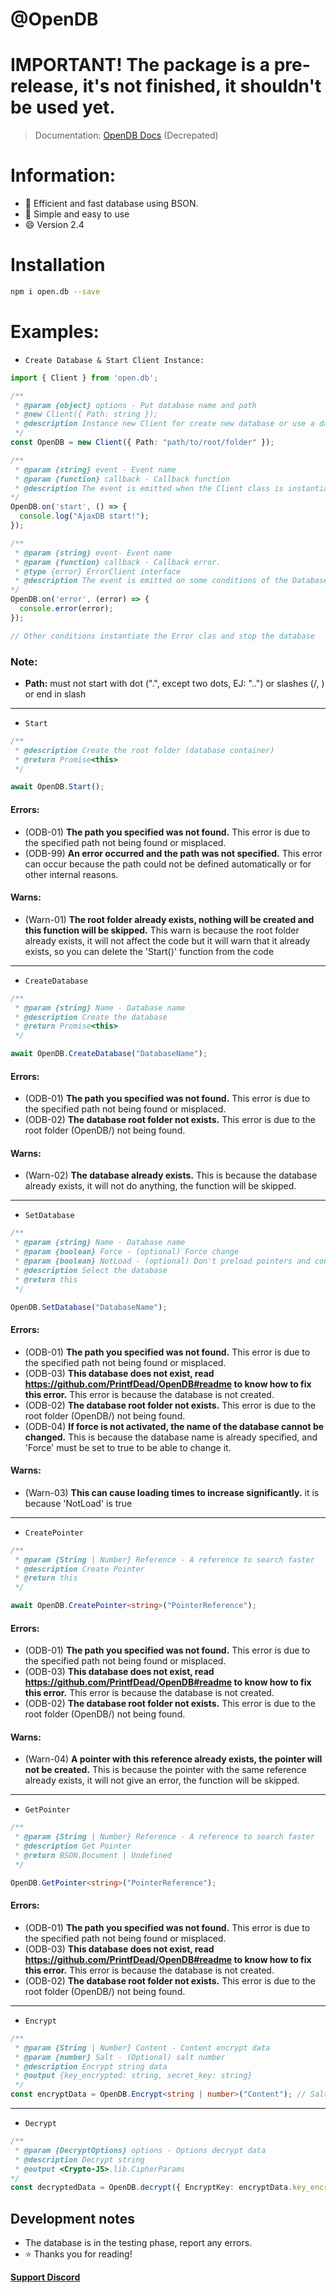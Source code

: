 # @OpenDB

# IMPORTANT! The package is a pre-release, it's not finished, it shouldn't be used yet.

> Documentation: [OpenDB Docs](https://printfdead.github.io/ajaxdb/index.html) (Decrepated)
# Information:
- :wrench: Efficient and fast database using BSON.
- :butterfly: Simple and easy to use
- :smile: Version 2.4

# Installation
```sh
npm i open.db --save
```

# Examples:
- `Create Database & Start Client Instance:`
```ts
import { Client } from 'open.db';

/**
 * @param {object} options - Put database name and path
 * @new Client({ Path: string });
 * @description Instance new Client for create new database or use a database.
 */
const OpenDB = new Client({ Path: "path/to/root/folder" });

/** 
 * @param {string} event - Event name
 * @param {function} callback - Callback function
 * @description The event is emitted when the Client class is instantiated.
*/
OpenDB.on('start', () => {
  console.log("AjaxDB start!");
});

/** 
 * @param {string} event- Event name
 * @param {function} callback - Callback error.
 * @type {error} ErrorClient interface
 * @description The event is emitted on some conditions of the Database class.
*/
OpenDB.on('error', (error) => {
  console.error(error);  
});

// Other conditions instantiate the Error clas and stop the database
```
### Note:
- **Path:** must not start with dot (".", except two dots, EJ: "..") or slashes (/, \) or end in slash
---
- `Start`
```ts
/**
 * @description Create the root folder (database container)
 * @return Promise<this>
 */

await OpenDB.Start();
```
#### Errors:
- (ODB-01) **The path you specified was not found.** This error is due to the specified path not being found or misplaced.
- (ODB-99) **An error occurred and the path was not specified.** This error can occur because the path could not be defined automatically or for other internal reasons.
#### Warns:
- (Warn-01) **The root folder already exists, nothing will be created and this function will be skipped.** This warn is because the root folder already exists, it will not affect the code but it will warn that it already exists, so you can delete the 'Start()' function from the code
---
- `CreateDatabase`
```ts
/**
 * @param {string} Name - Database name
 * @description Create the database
 * @return Promise<this>
 */

await OpenDB.CreateDatabase("DatabaseName");
```
#### Errors:
- (ODB-01) **The path you specified was not found.** This error is due to the specified path not being found or misplaced.
- (ODB-02) **The database root folder not exists.** This error is due to the root folder (OpenDB/) not being found.
#### Warns:
- (Warn-02) **The database already exists.** This is because the database already exists, it will not do anything, the function will be skipped.
---
- `SetDatabase`
```ts
/**
 * @param {string} Name - Database name
 * @param {boolean} Force - (optional) Force change
 * @param {boolean} NotLoad - (optional) Don't preload pointers and containers, defaults to false.
 * @description Select the database
 * @return this
 */

OpenDB.SetDatabase("DatabaseName");
```
#### Errors:
- (ODB-01) **The path you specified was not found.** This error is due to the specified path not being found or misplaced.
- (ODB-03) **This database does not exist, read https://github.com/PrintfDead/OpenDB#readme to know how to fix this error.** This error is because the database is not created.
- (ODB-02) **The database root folder not exists.** This error is due to the root folder (OpenDB/) not being found.
- (ODB-04) **If force is not activated, the name of the database cannot be changed.** This is because the database name is already specified, and 'Force' must be set to true to be able to change it.
#### Warns:
- (Warn-03) **This can cause loading times to increase significantly.** it is because 'NotLoad' is true
---
- `CreatePointer`
```ts
/**
 * @param {String | Number} Reference - A reference to search faster
 * @description Create Pointer
 * @return this
 */

await OpenDB.CreatePointer<string>("PointerReference");
```
#### Errors:
- (ODB-01) **The path you specified was not found.** This error is due to the specified path not being found or misplaced.
- (ODB-03) **This database does not exist, read https://github.com/PrintfDead/OpenDB#readme to know how to fix this error.** This error is because the database is not created.
- (ODB-02) **The database root folder not exists.** This error is due to the root folder (OpenDB/) not being found.
#### Warns:
- (Warn-04) **A pointer with this reference already exists, the pointer will not be created.** This is because the pointer with the same reference already exists, it will not give an error, the function will be skipped.
---
- `GetPointer`
```ts
/**
 * @param {String | Number} Reference - A reference to search faster
 * @description Get Pointer
 * @return BSON.Document | Undefined
 */

OpenDB.GetPointer<string>("PointerReference");
```
#### Errors:
- (ODB-01) **The path you specified was not found.** This error is due to the specified path not being found or misplaced.
- (ODB-03) **This database does not exist, read https://github.com/PrintfDead/OpenDB#readme to know how to fix this error.** This error is because the database is not created.
- (ODB-02) **The database root folder not exists.** This error is due to the root folder (OpenDB/) not being found.
---
- `Encrypt`
```ts
/**
 * @param {String | Number} Content - Content encrypt data
 * @param {number} Salt - (Optional) salt number
 * @description Encrypt string data
 * @output {key_encrypted: string, secret_key: string}
 */
const encryptData = OpenDB.Encrypt<string | number>("Content"); // Salt: number (optional)
```
---
- `Decrypt`
```ts
/** 
 * @param {DecryptOptions} options - Options decrypt data
 * @description Decrypt string
 * @output <Crypto-JS>.lib.CipherParams
*/
const decryptedData = OpenDB.decrypt({ EncryptKey: encryptData.key_encrypted.toString(), SecretKey: encryptData.secret_key});
```

## Development notes
- The database is in the testing phase, report any errors.
- :star: Thanks you for reading!

**[Support Discord](https://discord.gg/ZdMqhEWhUN)**
